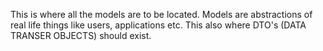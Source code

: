 This is where all the models are to be located. Models are abstractions of real life things like users, applications etc. This also where DTO's (DATA TRANSER OBJECTS) should exist.